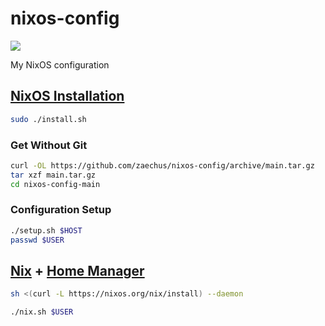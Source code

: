 # nixos-config

[![](https://img.shields.io/badge/OS-NixOS-6e9bcb?logo=NixOS)](https://nixos.org)

My NixOS configuration

## [NixOS Installation](https://nixos.org/download.html#nixos-iso)
```sh
sudo ./install.sh
```

### Get Without Git
```sh
curl -OL https://github.com/zaechus/nixos-config/archive/main.tar.gz
tar xzf main.tar.gz
cd nixos-config-main
```

### Configuration Setup
```sh
./setup.sh $HOST
passwd $USER
```

## [Nix](https://nixos.org/download.html#nix-install-linux) + [Home Manager](https://nix-community.github.io/home-manager/index.html#sec-flakes-standalone)
```sh
sh <(curl -L https://nixos.org/nix/install) --daemon
```
```sh
./nix.sh $USER
```
